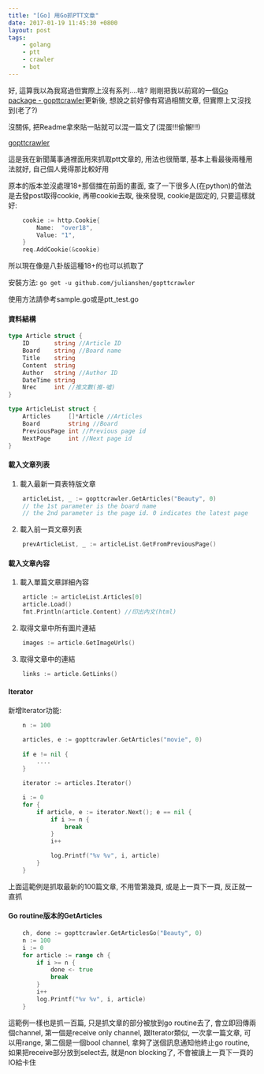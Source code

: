 ```yaml
---
title: "[Go] 用Go抓PTT文章"
date: 2017-01-19 11:45:30 +0800
layout: post
tags: 
    - golang
    - ptt
    - crawler
    - bot
---
```


好, 這算我以為我寫過但實際上沒有系列....啥? 剛剛把我以前寫的一個[Go package - gopttcrawler](https://github.com/julianshen/gopttcrawler)更新後,
想說之前好像有寫過相關文章, 但實際上又沒找到(老了?)

沒關係, 把Readme拿來貼一貼就可以混一篇文了(混蛋!!!偷懶!!!)

[gopttcrawler](https://github.com/julianshen/gopttcrawler)

這是我在新聞萬事通裡面用來抓取ptt文章的, 用法也很簡單, 基本上看最後兩種用法就好, 自己個人覺得那比較好用

原本的版本並沒處理18+那個擋在前面的畫面, 查了一下很多人(在python)的做法是去發post取得cookie, 再帶cookie去取, 後來發現, cookie是固定的, 只要這樣就好:

```go
	cookie := http.Cookie{
		Name:  "over18",
		Value: "1",
	}
	req.AddCookie(&cookie)
```

所以現在像是八卦版這種18+的也可以抓取了

安裝方法: `go get -u github.com/julianshen/gopttcrawler`

使用方法請參考sample.go或是ptt_test.go
#### 資料結構

```go
type Article struct {
	ID       string //Article ID
	Board    string //Board name
	Title    string
	Content  string
	Author   string //Author ID
	DateTime string
	Nrec     int //推文數(推-噓)
}

type ArticleList struct {
	Articles     []*Article //Articles
	Board        string //Board
	PreviousPage int //Previous page id
	NextPage     int //Next page id
}
```

#### 載入文章列表
1. 載入最新一頁表特版文章

```go
    articleList, _ := gopttcrawler.GetArticles("Beauty", 0)
    // the 1st parameter is the board name
    // the 2nd parameter is the page id. 0 indicates the latest page
```

2. 載入前一頁文章列表

```go
    prevArticleList, _ := articleList.GetFromPreviousPage()
```

#### 載入文章內容
1. 載入單篇文章詳細內容

```go
    article := articleList.Articles[0]
    article.Load()
    fmt.Println(article.Content) //印出內文(html)
```

2. 取得文章中所有圖片連結

```go
    images := article.GetImageUrls()
```

3. 取得文章中的連結

```go
    links := article.GetLinks()
```

#### Iterator

新增Iterator功能:

```go
	n := 100

	articles, e := gopttcrawler.GetArticles("movie", 0)
	
	if e != nil {
		....
	}

	iterator := articles.Iterator()

	i := 0
	for {
		if article, e := iterator.Next(); e == nil {
			if i >= n {
				break
			}
			i++

			log.Printf("%v %v", i, article)
		}
	}
```

上面這範例是抓取最新的100篇文章, 不用管第幾頁, 或是上一頁下一頁, 反正就一直抓

#### Go routine版本的GetArticles

```go
	ch, done := gopttcrawler.GetArticlesGo("Beauty", 0)
	n := 100
	i := 0
	for article := range ch {
		if i >= n {
			done <- true
			break
		}
		i++
		log.Printf("%v %v", i, article)
	}
```

這範例一樣也是抓一百篇, 只是抓文章的部分被放到go routine去了, 會立即回傳兩個channel,
第一個是receive only channel, 跟Iterator類似, 一次拿一篇文章, 可以用range, 第二個是一個bool channel, 拿夠了送個訊息通知他終止go routine,
如果把receive部分放到select去, 就是non blocking了, 不會被讀上一頁下一頁的IO給卡住